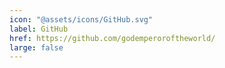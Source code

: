 ```yaml
---
icon: "@assets/icons/GitHub.svg"
label: GitHub
href: https://github.com/godemperoroftheworld/
large: false
---
```

